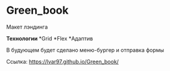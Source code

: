 # Green_book

Макет лэндинга

**Технологии**
*Grid
*Flex
*Адаптив

В будующем будет сделано меню-бургер и отправка формы

Ссылка: https://lvar97.github.io/Green_book/
